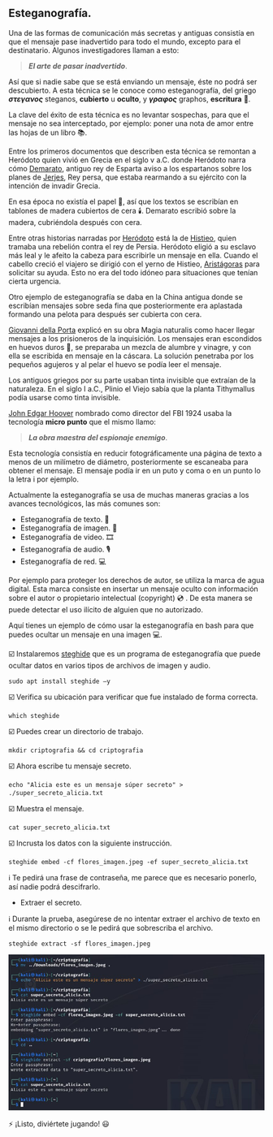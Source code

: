 ## Esteganografía.

Una de las formas de comunicación más secretas y antiguas consistía en que el mensaje pase inadvertido para todo el mundo, excepto para el destinatario. Algunos investigadores llaman a esto:

> ***El arte de pasar inadvertido***. 

Así que si nadie sabe que se está enviando un mensaje, éste no podrá ser descubierto. A esta técnica se le conoce como esteganografía, del griego __*στεγανος*__ steganos, **cubierto** u **oculto**, y __*γραφος*__ graphos, **escritura** :scroll:.

La clave del éxito de esta técnica es no levantar sospechas, para que el mensaje no sea interceptado, por ejemplo: poner una nota de amor entre las hojas de un libro :books:.

Entre los primeros documentos que describen esta técnica se remontan a Heródoto quien vivió en Grecia en el siglo v a.C. donde Heródoto narra cómo [Demarato](https://es.wikipedia.org/wiki/Demarato), antiguo rey de Esparta aviso a los espartanos sobre los planes de [Jerjes](https://es.wikipedia.org/wiki/Jerjes_I), Rey persa, que estaba rearmando a su ejército con la intención de invadir Grecia.

En esa época no existía el papel :newspaper:, así que los textos se escribían en tablones de madera cubiertos de cera :candle:. Demarato escribió sobre la madera, cubriéndola después con cera. 

Entre otras historias narradas por [Heródoto](https://es.wikipedia.org/wiki/Her%C3%B3doto) está la de [Histieo](https://es.wikipedia.org/wiki/Histieo), quien tramaba una rebelión contra el rey de Persia. Heródoto eligió a su esclavo más leal y le afeito la cabeza para escribirle un mensaje en ella. Cuando el cabello creció el viajero se dirigió con el yerno de Histieo, [Aristágoras](https://es.wikipedia.org/wiki/Arist%C3%A1goras) para solicitar su ayuda. Esto no era del todo idóneo para situaciones que tenían cierta urgencia.

Otro ejemplo de esteganografía se daba en la China antigua donde se escribían mensajes sobre seda fina que posteriormente era aplastada formando una pelota para después ser cubierta con cera. 

[Giovanni della Porta](https://es.wikipedia.org/wiki/Giovanni_Battista_della_Porta) explicó en su obra Magia naturalis como hacer llegar mensajes a los prisioneros de la inquisición. Los mensajes eran escondidos en huevos duros :egg:, se preparaba un mezcla de alumbre y vinagre, y con ella se escribida en mensaje en la cáscara. La solución penetraba por los pequeños agujeros y al pelar el huevo se podía leer el mensaje. 

Los antiguos griegos por su parte usaban tinta invisible que extraían de la naturaleza. En el siglo I a.C., Plinio el Viejo sabía que la planta Tithymallus podía usarse como tinta invisible. 

[John Edgar Hoover](https://es.wikipedia.org/wiki/John_Edgar_Hoover) nombrado como director del FBI 1924 usaba la tecnología **micro punto** que el mismo llamo: 


> ***La obra maestra del espionaje enemigo***.

Esta tecnología consistía en reducir fotográficamente una página de texto a menos de un milímetro de diámetro, posteriormente se escaneaba para obtener el mensaje. El mensaje podía ir en un puto y coma o en un punto lo la letra i por ejemplo. 

Actualmente la esteganografía se usa de muchas maneras gracias a los avances tecnológicos, las más comunes son:

- Esteganografía de texto. :page_facing_up:
- Esteganografía de imagen. :camera_flash:
- Esteganografía de video. :film_strip:
- Esteganografía de audio. :studio_microphone:
- Esteganografía de red. :computer:

Por ejemplo para proteger los derechos de autor, se utiliza la marca de agua digital. Esta marca consiste en insertar un mensaje oculto con información sobre el autor o propietario intelectual (copyright) :cd: . De esta manera se puede detectar el uso ilícito de alguien que no autorizado. 

Aquí tienes un ejemplo de cómo usar la esteganografía en bash para que puedes ocultar un mensaje en una imagen :computer:. 

:ballot_box_with_check: Instalaremos [steghide](https://steghide.sourceforge.net/) que es un programa de esteganografía que puede ocultar datos en varios tipos de archivos de imagen y audio.

~~~
sudo apt install steghide –y
~~~
:ballot_box_with_check: Verifica su ubicación para verificar que fue instalado de forma correcta.
~~~
which steghide
~~~
:ballot_box_with_check: Puedes crear un directorio de trabajo.
~~~
mkdir criptografia && cd criptografia
~~~
:ballot_box_with_check: Ahora escribe tu mensaje secreto.
~~~
echo "Alicia este es un mensaje súper secreto" > ./super_secreto_alicia.txt
~~~
:ballot_box_with_check: Muestra el mensaje.
~~~
cat super_secreto_alicia.txt
~~~
:ballot_box_with_check: Incrusta los datos con la siguiente instrucción.
~~~
steghide embed -cf flores_imagen.jpeg -ef super_secreto_alicia.txt
~~~

:information_source: Te pedirá una frase de contraseña, me parece que es necesario ponerlo, así nadie podrá descifrarlo. 

- Extraer el secreto.

:information_source: Durante la prueba, asegúrese de no intentar extraer el archivo de texto en el mismo directorio o se le pedirá que sobrescriba el archivo.

~~~
steghide extract -sf flores_imagen.jpeg
~~~

![Esteganografía](/estenografia.jpeg)

:zap: ¡Listo, diviértete jugando! :smiley:
